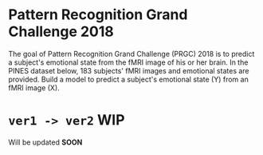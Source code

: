 # Pattern Recognition Grand Challenge 2018 
The goal of Pattern Recognition Grand Challenge (PRGC) 2018 is to predict a subject's emotional state from the fMRI image of his or her brain. In the PINES dataset below, 183 subjects' fMRI images and emotional states are provided. Build a model to predict a subject's emotional state (Y) from an fMRI image (X).


# **`ver1 -> ver2` WIP**

Will be updated **SOON**


